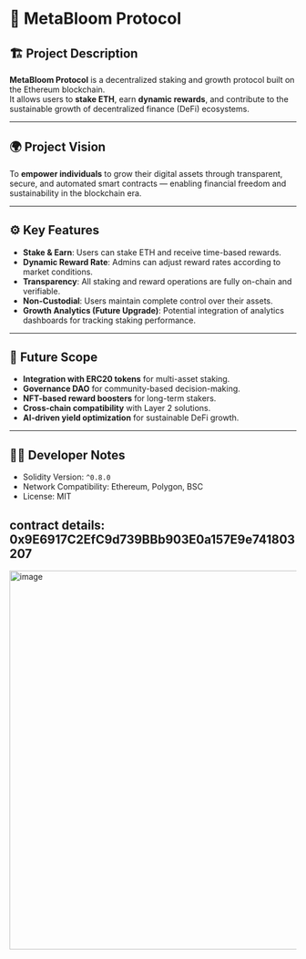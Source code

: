 # 🌸 MetaBloom Protocol

## 🏗️ Project Description
**MetaBloom Protocol** is a decentralized staking and growth protocol built on the Ethereum blockchain.  
It allows users to **stake ETH**, earn **dynamic rewards**, and contribute to the sustainable growth of decentralized finance (DeFi) ecosystems.

---

## 🌍 Project Vision
To **empower individuals** to grow their digital assets through transparent, secure, and automated smart contracts — enabling financial freedom and sustainability in the blockchain era.

---

## ⚙️ Key Features
- **Stake & Earn**: Users can stake ETH and receive time-based rewards.
- **Dynamic Reward Rate**: Admins can adjust reward rates according to market conditions.
- **Transparency**: All staking and reward operations are fully on-chain and verifiable.
- **Non-Custodial**: Users maintain complete control over their assets.
- **Growth Analytics (Future Upgrade)**: Potential integration of analytics dashboards for tracking staking performance.

---

## 🚀 Future Scope
- **Integration with ERC20 tokens** for multi-asset staking.
- **Governance DAO** for community-based decision-making.
- **NFT-based reward boosters** for long-term stakers.
- **Cross-chain compatibility** with Layer 2 solutions.
- **AI-driven yield optimization** for sustainable DeFi growth.

---

## 🧑‍💻 Developer Notes
- Solidity Version: `^0.8.0`
- Network Compatibility: Ethereum, Polygon, BSC
- License: MIT
## contract details: 0x9E6917C2EfC9d739BBb903E0a157E9e741803207
<img width="1399" height="665" alt="image" src="https://github.com/user-attachments/assets/da640768-b823-422c-ab63-0d8aa8e6411c" />
